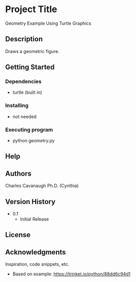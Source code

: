 # Project Title

Geometry Example Using Turtle Graphics

## Description

Draws a geometric figure.

## Getting Started

### Dependencies

* turtle (built in)

### Installing

* not needed

### Executing program

* python geometry.py

## Help


## Authors

Charles Cavanaugh Ph.D. (Cynthia)

## Version History

* 0.1
    * Initial Release

## License

## Acknowledgments

Inspiration, code snippets, etc.
* Based on example: https://trinket.io/python/88dd6c94d1